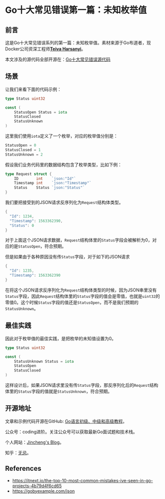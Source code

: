 # Go十大常见错误第一篇：未知枚举值

## 前言

这是Go十大常见错误系列的第一篇：未知枚举值。素材来源于Go布道者，现Docker公司资深工程师[**Teiva Harsanyi**](https://teivah.medium.com/)。

本文涉及的源代码全部开源在：[Go十大常见错误源代码](https://github.com/jincheng9/go-tutorial/tree/main/workspace/senior/p28)



## 场景

让我们来看下面的代码示例：

```go
type Status uint32

const (
	StatusOpen Status = iota
	StatusClosed
	StatusUnknown
)
```

这里我们使用`iota`定义了一个枚举，对应的枚举值分别是：

```go
StatusOpen = 0
StatusClosed = 1
StatusUnknown = 2
```

假设我们业务代码里的数据结构包含了枚举类型，比如下例：

```go
type Request struct {
	ID        int    `json:"Id"`
	Timestamp int    `json:"Timestamp"`
	Status    Status `json:"Status"`
}
```

我们要把接受到的JSON请求反序列化为`Request`结构体类型。

```go
{
  "Id": 1234,
  "Timestamp": 1563362390,
  "Status": 0
}
```

对于上面这个JSON请求数据，`Request`结构体里的`Status`字段会被解析为0，对应的是`StatusOpen`，符合预期。

但是如果由于各种原因没有传`Status`字段，对于如下的JSON请求

```go
{
  "Id": 1235,
  "Timestamp": 1563362390
}
```

在将这个JSON请求反序列化为`Request`结构体类型的时候，因为JSON串里没有`Status`字段，因此`Request`结构体里的`Status`字段的值会是零值，也就是`uint32`的零值0。这个时候`Status`字段的值还是`StatusOpen`，而不是我们预期的`StatusUnknown`。



## 最佳实践

因此对于枚举值的最佳实践，是把枚举的未知值设置为0。

```go
type Status uint32

const (
	StatusUnknown Status = iota
	StatusOpen
	StatusClosed
)
```

这样设计后，如果JSON请求里没有传`Status`字段，那反序列化后的`Request`结构体里的`Status`字段的值就是`StatusUnknown`，符合预期。



## 开源地址

文章和示例代码开源在GitHub: [Go语言初级、中级和高级教程](https://github.com/jincheng9/go-tutorial)。

公众号：coding进阶。关注公众号可以获取最新Go面试题和技术栈。

个人网站：[Jincheng's Blog](https://jincheng9.github.io/)。

知乎：[无忌](https://www.zhihu.com/people/thucuhkwuji)。



## References

* https://itnext.io/the-top-10-most-common-mistakes-ive-seen-in-go-projects-4b79d4f6cd65
* https://gobyexample.com/json